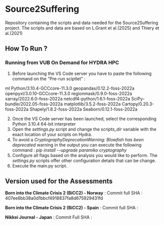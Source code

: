 # Source2Suffering

Repository containing the scripts and data needed for the Source2Suffering project. The scripts and data are based on L.Grant et al.(2025) and Thiery et al.(2021) 

## How To Run ?

### Running from VUB On Demand for HYDRA HPC

1. Before launching the VS Code server you have to paste the following command on the "Pre-run sciptlet" :

ml Python/3.10.4-GCCcore-11.3.0 geopandas/0.12.2-foss-2022a openpyxl/3.0.10-GCCcore-11.3.0 regionmask/0.9.0-foss-2022a xarray/2022.6.0-foss-2022a netcdf4-python/1.6.1-foss-2022a SciPy-bundle/2022.05-foss-2022a matplotlib/3.5.2-foss-2022a Cartopy/0.20.3-foss-2022a Shapely/1.8.2-foss-2022a Seaborn/0.12.1-foss-2022a

2. Once the VS Code server has been launched, select the corresponding Python 3.10.4 64-bit interpreter
3. Open the _settings.py_ script and change the _scripts_dir_ variable with the exact location of your scripts on Hydra.
4. To avoid a _CryptographyDeprecationWarning: Blowfish has been deprecated_ warning in the output you can execute the following command : _pip install --upgrade paramiko cryptography_
5. Configure all flags based on the analysis you would like to perform. The _settings.py_ scripts offer other configuration details that can be change.
6. Execute the main.py script.

## Version used for the Assessments 

 **Born into the Climate Crisis 2 (BiCC2) - Norway** : Commit full SHA : 407ee6bb38a0d1bbcf4918837fa8d675929431fd

 **Born into the Climate Crisis 2 (BiCC2) - Spain** : Commit full SHA : 

 **Nikkei Journal - Japan** : Commit Full SHA : 
